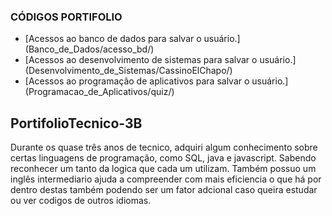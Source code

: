### CÓDIGOS PORTIFOLIO

* [Acessos ao banco de dados para salvar o usuário.] (Banco_de_Dados/acesso_bd/)
* [Acessos ao desenvolvimento de sistemas para salvar o usuário.] (Desenvolvimento_de_Sistemas/CassinoElChapo/)
* [Acessos ao programação de aplicativos para salvar o usuário.] (Programacao_de_Aplicativos/quiz/)

## PortifolioTecnico-3B
Durante os quase três anos de tecnico, adquiri algum conhecimento sobre certas linguagens de programação, como SQL, java e javascript. Sabendo reconhecer um tanto da logica que cada um utilizam. Também possuo um inglês intermediario ajuda a compreender com mais eficiencia o que há por dentro destas também podendo ser um fator adcional caso queira estudar ou ver codigos de outros idiomas. 
